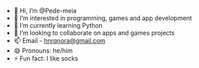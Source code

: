- 👋 Hi, I’m @Pede-meia
- 👀 I’m interested in programming, games and app development
- 🌱 I’m currently learning Python
- 💞️ I’m looking to collaborate on apps and games projects
- 📫 Email - hnrqnora@gmail.com
- 😄 Pronouns: he/him
- ⚡ Fun fact: I like socks

<!---
Pede-meia/Pede-meia is a ✨ special ✨ repository because its `README.md` (this file) appears on your GitHub profile.
You can click the Preview link to take a look at your changes.
--->
